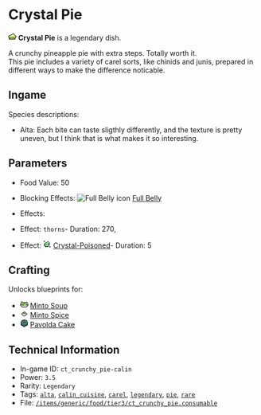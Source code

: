 # Crystal Pie

<img src="https://raw.githubusercontent.com/Ceterai/Enternia/main/items/generic/food/tier3/ct_crunchy_pie.png" alt="Crystal Pie icon" loading="lazy" height=16px width="auto" /> **Crystal Pie** is a legendary dish.

A crunchy pineapple pie with extra steps. Totally worth it.  
This pie includes a variety of carel sorts, like chinids and junis, prepared in different ways to make the difference noticable.

## Ingame

Species descriptions:

- Alta: Each bite can taste sligthly differently, and the texture is pretty uneven, but I think that is what makes it so interesting.

## Parameters

- Food Value: 50
- Blocking Effects: <img src="https://starbounder.org/mediawiki/images/6/60/Status_Well_Fed.png" alt="Full Belly icon" loading="lazy" height=16px width=16px /> [Full Belly](https://starbounder.org/Full_Belly)
- Effects: 

- Effect: `thorns`- Duration: 270, 

- Effect: <img src="https://raw.githubusercontent.com/Ceterai/Enternia/main/stats/effects/ct_crystal_poison.png" alt="Crystal-Poisoned icon" loading="lazy" height=16px width="auto" /> [Crystal-Poisoned](https://ceterai.github.io/MyEnternia/Wiki/Crystal-Poisoned)- Duration: 5

## Crafting

Unlocks blueprints for:

- <img src="https://raw.githubusercontent.com/Ceterai/Enternia/main/items/generic/food/tier4/ct_minto_soup.png" alt="Minto Soup icon" loading="lazy" height=16px width="auto" /> [Minto Soup](https://ceterai.github.io/MyEnternia/Wiki/MintoSoup)
- <img src="https://raw.githubusercontent.com/Ceterai/Enternia/main/items/generic/food/other/ct_minto_spice.png" alt="Minto Spice icon" loading="lazy" height=16px width="auto" /> [Minto Spice](https://ceterai.github.io/MyEnternia/Wiki/MintoSpice)
- <img src="https://raw.githubusercontent.com/Ceterai/Enternia/main/items/generic/food/tier4/ct_pavolda_cake.png" alt="Pavolda Cake icon" loading="lazy" height=16px width="auto" /> [Pavolda Cake](https://ceterai.github.io/MyEnternia/Wiki/PavoldaCake)

## Technical Information

- In-game ID: `ct_crunchy_pie-calin`
- Power: `3.5`
- Rarity: `Legendary`
- Tags: [`alta`](https://ceterai.github.io/MyEnternia/Wiki/Tags/Alta), [`calin_cuisine`](https://ceterai.github.io/MyEnternia/Wiki/Tags/CalinCuisine), [`carel`](https://ceterai.github.io/MyEnternia/Wiki/Tags/Carel), [`legendary`](https://ceterai.github.io/MyEnternia/Wiki/Tags/Legendary), [`pie`](https://ceterai.github.io/MyEnternia/Wiki/Tags/Pie), [`rare`](https://ceterai.github.io/MyEnternia/Wiki/Tags/Rare)
- File: [`/items/generic/food/tier3/ct_crunchy_pie.consumable`](https://github.com/Ceterai/Enternia/blob/main/items/generic/food/tier3/ct_crunchy_pie.consumable)
